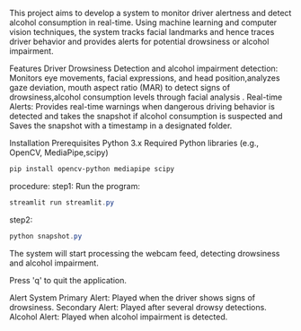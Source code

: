 This project aims to develop a system to monitor driver alertness and detect alcohol consumption in real-time. Using machine learning and computer vision techniques, the system tracks facial landmarks and hence traces driver behavior and provides alerts for potential drowsiness or alcohol impairment.

Features
Driver Drowsiness Detection and alcohol impairment detection: Monitors eye movements, facial expressions, and head position,analyzes gaze deviation, mouth aspect ratio (MAR)  to detect signs of drowsiness,alcohol consumption levels through facial analysis .
Real-time Alerts: Provides real-time warnings when dangerous driving behavior is detected and takes the snapshot if alcohol consumption is suspected and Saves the snapshot with a timestamp in a designated folder.

Installation
Prerequisites
Python 3.x
Required Python libraries (e.g., OpenCV, MediaPipe,scipy)
```bash
pip install opencv-python mediapipe scipy
```
procedure:
 step1: Run the program:
```powershell
streamlit run streamlit.py
```


step2:
```powershell
python snapshot.py
```
The system will start processing the webcam feed, detecting drowsiness and alcohol impairment.

Press 'q' to quit the application.

Alert System
Primary Alert: Played when the driver shows signs of drowsiness.
Secondary Alert: Played after several drowsy detections.
Alcohol Alert: Played when alcohol impairment is detected.
